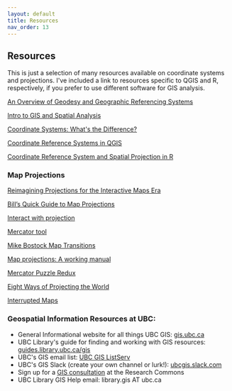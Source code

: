 ```yaml
---
layout: default
title: Resources
nav_order: 13
---
```


## Resources

This is just a selection of many resources available on coordinate systems and projections. I've included a link to resources specific to QGIS and R, respectively, if you prefer to use different software for GIS analysis.

[An Overview of Geodesy and Geographic Referencing Systems](http://pbcgis.com/projection_fundamentals/)

[Intro to GIS and Spatial Analysis](https://mgimond.github.io/Spatial/)

[Coordinate Systems: What's the Difference?](https://www.esri.com/arcgis-blog/products/arcgis-pro/mapping/coordinate-systems-difference/)

[Coordinate Reference Systems in QGIS](https://docs.qgis.org/3.10/en/docs/gentle_gis_introduction/coordinate_reference_systems.html#the-three-families-of-map-projections)

[Coordinate Reference System and Spatial Projection in R](https://www.earthdatascience.org/courses/earth-analytics/spatial-data-r/intro-to-coordinate-reference-systems/)


### Map Projections

[Reimagining Projections for the Interactive Maps Era](https://www.mapbox.com/blog/adaptive-projections)

[Bill’s Quick Guide to Map Projections](https://history.yale.edu/sites/default/files/files/Bill%27s%20quick%20guide%20to%20map%20projections.pdf)

[Interact with projection](http://metrocosm.com/compare-map-projections.html)

[Mercator tool](http://thetruesize.com/)

[Mike Bostock Map Transitions](https://observablehq.com/@d3/projection-transitions)

[Map projections: A working manual](https://pubs.er.usgs.gov/publication/pp1395)

[Mercator Puzzle Redux](https://bramus.github.io/mercator-puzzle-redux/)

[Eight Ways of Projecting the World](http://metrocosm.com/compare-map-projections.html)

[Interrupted Maps](https://www.jasondavies.com/maps/)

### Geospatial Information Resources at UBC:

  - General Informational website for all things UBC GIS: [gis.ubc.ca](https://gis.ubc.ca)
  - UBC Library's guide for finding and working with GIS resources: [guides.library.ubc.ca/gis](https://guides.library.ubc.ca/gis)
  - UBC's GIS email list: [UBC GIS ListServ](https://lists.ubc.ca/scripts/wa.exe?SUBED1=GIS-LIST&A=1)
  - UBC's GIS Slack (create your own channel or lurk!): [ubcgis.slack.com](https://ubcgis.slack.com)
  - Sign up for a [GIS consultation](https://researchcommons.library.ubc.ca/consultation-requests/) at the Research Commons
  - UBC Library GIS Help email: library.gis AT ubc.ca

